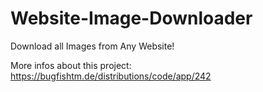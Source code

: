 # Website-Image-Downloader
Download all Images from Any Website!

More infos about this project:
https://bugfishtm.de/distributions/code/app/242
